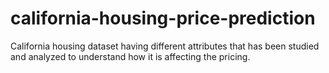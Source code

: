 # california-housing-price-prediction
California housing dataset having different attributes that has been studied and analyzed to understand how it is affecting the pricing.
